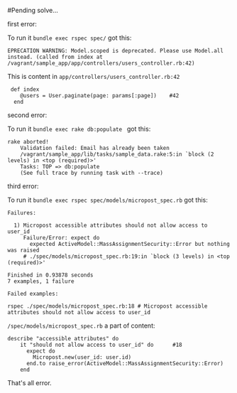 #Pending solve...

first error:

To run it `bundle exec rspec spec/`
got this:

	EPRECATION WARNING: Model.scoped is deprecated. Please use Model.all instead. (called from index at /vagrant/sample_app/app/controllers/users_controller.rb:42)

This is content in `app/controllers/users_controller.rb:42`

	 def index
	    @users = User.paginate(page: params[:page])    #42
	  end

second error:

To run it `bundle exec rake db:populate `
got this:

	rake aborted!
		Validation failed: Email has already been taken
		/vagrant/sample_app/lib/tasks/sample_data.rake:5:in `block (2 levels) in <top (required)>'
		Tasks: TOP => db:populate
		(See full trace by running task with --trace)

third error:

To run it `bundle exec rspec spec/models/micropost_spec.rb`
got this:

	Failures:

	  1) Micropost accessible attributes should not allow access to user_id
	     Failure/Error: expect do
	       expected ActiveModel::MassAssignmentSecurity::Error but nothing was raised
	     # ./spec/models/micropost_spec.rb:19:in `block (3 levels) in <top (required)>'

	Finished in 0.93878 seconds
	7 examples, 1 failure

	Failed examples:

	rspec ./spec/models/micropost_spec.rb:18 # Micropost accessible attributes should not allow access to user_id

`/spec/models/micropost_spec.rb` a part of content:

	describe "accessible attributes" do
	    it "should not allow access to user_id" do    	#18
	      expect do
	        Micropost.new(user_id: user.id)
	      end.to raise_error(ActiveModel::MassAssignmentSecurity::Error)
	    end


That's all error.